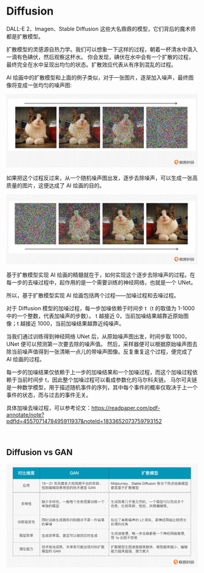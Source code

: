 # Diffusion
DALL-E 2、Imagen、Stable Diffusion 这些大名鼎鼎的模型，它们背后的魔术师都是扩散模型。

扩散模型的灵感源自热力学。我们可以想象一下这样的过程，朝着一杯清水中滴入一滴有色碘伏，然后观察这杯水。
你会发现，碘伏在水中会有一个扩散的过程，最终完全在水中呈现出均匀的状态。扩散效应代表从有序到混乱的过程。

AI 绘画中的扩散模型和上面的例子类似，对于一张图片，逐渐加入噪声，最终图像将变成一张均匀的噪声图:

<img src="./images/add%20noise.webp" />

如果把这个过程反过来，从一个随机噪声图出发，逐步去除噪声，可以生成一张高质量的图片，这便达成了 AI 绘画的目的。

<img src="./images/delete%20noise.webp" />

基于扩散模型实现 AI 绘画的精髓就在于，如何实现这个逐步去除噪声的过程。在每一步的去噪过程中，起作用的是一个需要训练的神经网络，也就是一个 UNet。

所以，基于扩散模型实现 AI 绘画包括两个过程——加噪过程和去噪过程。


对于 Diffusion 模型的加噪过程，每一步加噪依赖于时间步 t（t 的取值为 1-1000 中的一个整数，代表加噪声的步数）。
t 越接近 0，当前加噪结果越靠近原始图像；t 越接近 1000，当前加噪结果越靠近纯噪声。

当我们通过训练得到神经网络 UNet 后，从原始噪声图出发，时间步取 1000，UNet 便可以预测第一次要去除的噪声值。
然后，采样器便可以根据原始噪声图去除当前噪声值得到一张清晰一点儿的带噪声图像。反复重复这个过程，便完成了 AI 绘画的过程。

每一步的加噪结果仅依赖于上一步的加噪结果和一个加噪过程，而这个加噪过程依赖于当前时间步 t，因此整个加噪过程可以看成参数化的马尔科夫链。
马尔可夫链是一种数学模型，用于描述随机事件的序列，其中每个事件的概率仅取决于上一个事件的状态，而与过去的事件无关。

具体加噪去噪过程，可以参考论文：https://readpaper.com/pdf-annotate/note?pdfId=4557071478495911937&noteId=1833652073759793152

<br>

## Diffusion vs GAN

<img src="./images/Diffusion%20VS%20GAN.webp" />